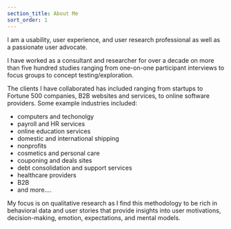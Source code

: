 ```yaml
---
section_title: About Me
sort_order: 1
---
```


I am a usability, user experience, and user research professional as well as a passionate user advocate. 

I have worked as a consultant and researcher for over a decade on more than five hundred studies ranging from one-on-one participant interviews to focus groups to concept testing/exploration.

The clients I have collaborated has included ranging from startups to Fortune 500 companies, B2B websites and services, to online software providers. Some example industries included: 

* computers and techonolgy   
* payroll and HR services
* online education services
* domestic and international shipping
* nonprofits
* cosmetics and personal care
* couponing and deals sites
* debt consolidation and support services
* healthcare providers
* B2B
* and more....

My focus is on qualitative research as I find this methodology to be rich in behavioral data and user stories that provide insights into user motivations, decision-making, emotion, expectations, and mental models. 



